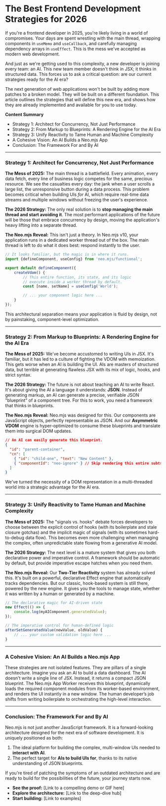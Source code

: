 # The Best Frontend Development Strategies for 2026

If you're a frontend developer in 2025, you're likely living in a world of compromises. Your days are spent wrestling with the main thread, wrapping components in `useMemo` and `useCallback`, and carefully managing dependency arrays in `useEffect`. This is the mess we've accepted as modern web development.

And just as we're getting used to this complexity, a new developer is joining every team: an AI. This new team member doesn't think in JSX; it thinks in structured data. This forces us to ask a critical question: are our current strategies ready for the AI era?

The next generation of web applications won't be built by adding more patches to a broken model. They will be built on a different foundation. This article outlines the strategies that will define this new era, and shows how they are already implemented and available for you to use today.

**Content Summary**
*   Strategy 1: Architect for Concurrency, Not Just Performance
*   Strategy 2: From Markup to Blueprints: A Rendering Engine for the AI Era
*   Strategy 3: Unify Reactivity to Tame Human and Machine Complexity
*   A Cohesive Vision: An AI Builds a Neo.mjs App
*   Conclusion: The Framework For and By AI

---

### Strategy 1: Architect for Concurrency, Not Just Performance

**The Mess of 2025:** The main thread is a battlefield. Every animation, every data fetch, every line of business logic competes for the same, precious resource. We see the casualties every day: the jank when a user scrolls a large list, the unresponsive button during a data process. This problem becomes critical when building UIs *for* AI, which require real-time data streams and multiple windows without freezing the user's experience.

**The 2026 Strategy:** The only real solution is to **stop managing the main thread and start avoiding it**. The most performant applications of the future will be those that embrace concurrency by design, moving the application's heavy lifting into a separate thread.

**The Neo.mjs Reveal:** This isn't just a theory. In Neo.mjs v10, your application runs in a dedicated worker thread out of the box. The main thread is left to do what it does best: respond instantly to the user. 

```javascript
// It looks familiar, but the magic is in where it runs.
import {defineComponent, useConfig} from 'neo.mjs/functional';

export default defineComponent({
    createVdom() {
        // This entire function, its state, and its logic
        // execute inside a worker thread by default.
        const [name, setName] = useConfig('World');

        // ... your component logic here ...
    }
});
```
This architectural separation means your application is fluid by design, not by painstaking, component-level optimization.

---

### Strategy 2: From Markup to Blueprints: A Rendering Engine for the AI Era

**The Mess of 2025:** We've become accustomed to writing UIs in JSX. It's familiar, but it has led to a culture of fighting the VDOM with memoization. This gets worse when an AI is building the UI. AIs are masters of structured data, but terrible at generating flawless JSX with its mix of logic, hooks, and strict syntax.

**The 2026 Strategy:** The future is not about teaching an AI to write React. It's about giving the AI a language it understands: **JSON**. Instead of generating markup, an AI can generate a precise, verifiable JSON "blueprint" of a component tree. For this to work, you need a framework that thinks in blueprints.

**The Neo.mjs Reveal:** Neo.mjs was designed for this. Our components are JavaScript objects, perfectly representable as JSON. And our **Asymmetric VDOM** engine is hyper-optimized to consume these blueprints and translate them into surgical DOM updates.

```json
// An AI can easily generate this blueprint.
{
  "id": "parent-container",
  "cn": [
    { "id": "child-one", "text": "New Content" },
    { "componentId": "neo-ignore" } // Skip rendering this entire subtree
  ]
}
```
We've turned the necessity of a DOM representation in a multi-threaded world into a strategic advantage for the AI era.

---

### Strategy 3: Unify Reactivity to Tame Human and Machine Complexity

**The Mess of 2025:** The "signals vs. hooks" debate forces developers to choose between the explicit control of hooks (with its boilerplate and stale closure gotchas) and the implicit magic of signals (with its sometimes hard-to-debug data flow). This becomes even more challenging when managing the complex, often unpredictable state flowing from a generative AI model.

**The 2026 Strategy:** The next level is a mature system that gives you both declarative power and imperative control. A framework should be automatic by default, but provide imperative escape hatches when you need them.

**The Neo.mjs Reveal:** Our **Two-Tier Reactivity** system has already solved this. It's built on a powerful, declarative Effect engine that automatically tracks dependencies. But our classic, hook-based system is still there, powered by the new engine. It gives you the tools to manage state, whether it was written by a human or generated by a machine.

```javascript
// The declarative magic for AI-driven state
new Effect(() => {
    console.log(myAIComponent.generatedValue);
});

// The imperative control for human-defined logic
afterSetGeneratedValue(newValue, oldValue) {
    // ... your custom validation logic here ...
}
```

---

### A Cohesive Vision: An AI Builds a Neo.mjs App

These strategies are not isolated features. They are pillars of a single architecture. Imagine you ask an AI to build a data dashboard. The AI doesn't write a single line of JSX. Instead, it returns a compact JSON blueprint. The Neo.mjs App Worker receives this blueprint, dynamically loads the required component modules from its worker-based environment, and renders the UI instantly in a new window. The human developer’s job shifts from writing boilerplate to orchestrating the high-level interaction.

---

### Conclusion: The Framework For and By AI

Neo.mjs is not just another JavaScript framework. It is a forward-looking architecture designed for the next era of software development. It is uniquely positioned as both:

1.  The ideal platform for building the complex, multi-window UIs needed to **interact with AI**.
2.  The perfect target for **AIs to build UIs for**, thanks to its native understanding of JSON blueprints.

If you're tired of patching the symptoms of an outdated architecture and are ready to build for the possibilities of the future, your journey starts now.

*   **See the proof:** [Link to a compelling demo or GIF here]
*   **Explore the architecture:** [Link to the deep-dive hub]
*   **Start building:** [Link to examples]

